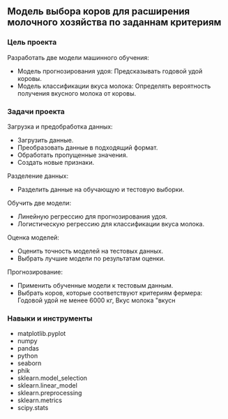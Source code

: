 ## Модель выбора коров для расширения молочного хозяйства по заданнам критериям

### Цель проекта

Разработать две модели машинного обучения:
- Модель прогнозирования удоя: Предсказывать годовой удой коровы.
- Модель классификации вкуса молока: Определять вероятность получения вкусного молока от коровы.


### Задачи проекта

Загрузка и предобработка данных:
- Загрузить данные.
- Преобразовать данные в подходящий формат.
- Обработать пропущенные значения.
- Создать новые признаки.

Разделение данных:
- Разделить данные на обучающую и тестовую выборки.

Обучить две модели:
- Линейную регрессию для прогнозирования удоя.
- Логистическую регрессию для классификации вкуса молока.

Оценка моделей:
- Оценить точность моделей на тестовых данных.
- Выбрать лучшие модели по результатам оценки.

Прогнозирование:
- Применить обученные модели к тестовым данным.
- Выбрать коров, которые соответствуют критериям фермера: Годовой удой не менее 6000 кг, Вкус молока "вкусн



### Навыки и инструменты

- matplotlib.pyplot
- numpy
- pandas
- python
- seaborn
- phik
- sklearn.model_selection
- sklearn.linear_model
- sklearn.preprocessing
- sklearn.metrics
- scipy.stats
